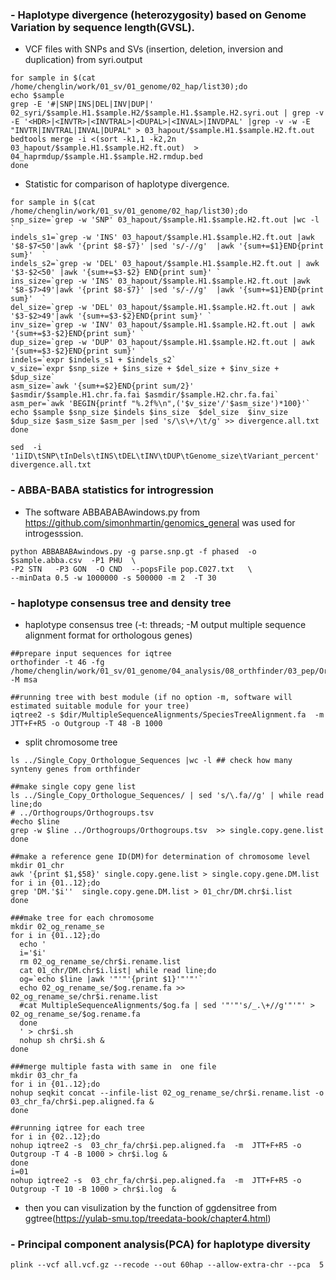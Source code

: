 ### - Haplotype divergence (heterozygosity) based on Genome Variation by sequence length(GVSL).

- VCF files with SNPs and SVs (insertion, deletion, inversion and duplication) from syri.output

```
for sample in $(cat /home/chenglin/work/01_sv/01_genome/02_hap/list30);do
echo $sample 
grep -E '#|SNP|INS|DEL|INV|DUP|' 02_syri/$sample.H1.$sample.H2/$sample.H1.$sample.H2.syri.out | grep -v -E '<HDR>|<INVTR>|<INVTRAL>|<DUPAL>|<INVAL>|INVDPAL' |grep -v -w -E "INVTR|INVTRAL|INVAL|DUPAL" > 03_hapout/$sample.H1.$sample.H2.ft.out 
bedtools merge -i <(sort -k1,1 -k2,2n 03_hapout/$sample.H1.$sample.H2.ft.out)  > 04_haprmdup/$sample.H1.$sample.H2.rmdup.bed 
done
```
- Statistic for comparison of haplotype divergence.
```
for sample in $(cat /home/chenglin/work/01_sv/01_genome/02_hap/list30);do
snp_size=`grep -w 'SNP' 03_hapout/$sample.H1.$sample.H2.ft.out |wc -l `
indels_s1=`grep -w 'INS' 03_hapout/$sample.H1.$sample.H2.ft.out |awk '$8-$7<50'|awk '{print $8-$7}' |sed 's/-//g'  |awk '{sum+=$1}END{print sum}'  `
indels_s2=`grep -w 'DEL' 03_hapout/$sample.H1.$sample.H2.ft.out | awk '$3-$2<50' |awk '{sum+=$3-$2} END{print sum}' `
ins_size=`grep -w 'INS' 03_hapout/$sample.H1.$sample.H2.ft.out |awk '$8-$7>49'|awk '{print $8-$7}' |sed 's/-//g'  |awk '{sum+=$1}END{print sum}'  `
del_size=`grep -w 'DEL' 03_hapout/$sample.H1.$sample.H2.ft.out | awk '$3-$2>49'|awk '{sum+=$3-$2}END{print sum}' `
inv_size=`grep -w 'INV' 03_hapout/$sample.H1.$sample.H2.ft.out | awk '{sum+=$3-$2}END{print sum}' `
dup_size=`grep -w 'DUP' 03_hapout/$sample.H1.$sample.H2.ft.out | awk '{sum+=$3-$2}END{print sum}' `
indels=`expr $indels_s1 + $indels_s2`
v_size=`expr $snp_size + $ins_size + $del_size + $inv_size + $dup_size`
asm_size=`awk '{sum+=$2}END{print sum/2}' $asmdir/$sample.H1.chr.fa.fai $asmdir/$sample.H2.chr.fa.fai`
asm_per=`awk 'BEGIN{printf "%.2f%\n",('$v_size'/'$asm_size')*100}'`
echo $sample $snp_size $indels $ins_size  $del_size  $inv_size  $dup_size $asm_size $asm_per |sed 's/\s\+/\t/g' >> divergence.all.txt
done

sed  -i '1iID\tSNP\tInDels\tINS\tDEL\tINV\tDUP\tGenome_size\tVariant_percent' divergence.all.txt
```

### - ABBA-BABA statistics for introgression
- The software ABBABABAwindows.py from https://github.com/simonhmartin/genomics_general was used for introgesssion.
```
python ABBABABAwindows.py -g parse.snp.gt -f phased  -o $sample.abba.csv  -P1 PHU  \
-P2 STN   -P3 GON  -O CND  --popsFile pop.C027.txt   \
--minData 0.5 -w 1000000 -s 500000 -m 2  -T 30
```

### - haplotype consensus tree and density tree
- haplotype consensus tree (-t: threads; -M output multiple sequence alignment format for orthologous genes)
```
##prepare input sequences for iqtree
orthofinder -t 46 -fg /home/chenglin/work/01_sv/01_genome/04_analysis/08_orthfinder/03_pep/OrthoFinder/Results_Oct12_1 -M msa 

##running tree with best module (if no option -m, software will estimated suitable module for your tree)
iqtree2 -s $dir/MultipleSequenceAlignments/SpeciesTreeAlignment.fa  -m  JTT+F+R5 -o Outgroup -T 48 -B 1000
```

- split chromosome tree
```
ls ../Single_Copy_Orthologue_Sequences |wc -l ## check how many synteny genes from orthfinder

##make single copy gene list 
ls ../Single_Copy_Orthologue_Sequences/ | sed 's/\.fa//g' | while read line;do
# ../Orthogroups/Orthogroups.tsv 
#echo $line 
grep -w $line ../Orthogroups/Orthogroups.tsv  >> single.copy.gene.list
done

##make a reference gene ID(DM)for determination of chromosome level
mkdir 01_chr
awk '{print $1,$58}' single.copy.gene.list > single.copy.gene.DM.list
for i in {01..12};do
grep 'DM.'$i''  single.copy.gene.DM.list > 01_chr/DM.chr$i.list
done

###make tree for each chromosome
mkdir 02_og_rename_se
for i in {01..12};do
  echo '
  i='$i'
  rm 02_og_rename_se/chr$i.rename.list
  cat 01_chr/DM.chr$i.list| while read line;do
  og=`echo $line |awk '"'"'{print $1}'"'"'`
  echo 02_og_rename_se/$og.rename.fa >> 02_og_rename_se/chr$i.rename.list
  #cat MultipleSequenceAlignments/$og.fa | sed '"'"'s/_.\+//g'"'"' > 02_og_rename_se/$og.rename.fa
  done
  ' > chr$i.sh
  nohup sh chr$i.sh &
done

###merge multiple fasta with same in  one file
mkdir 03_chr_fa
for i in {01..12};do
nohup seqkit concat --infile-list 02_og_rename_se/chr$i.rename.list -o 03_chr_fa/chr$i.pep.aligned.fa &
done

##running iqtree for each tree 
for i in {02..12};do
nohup iqtree2 -s  03_chr_fa/chr$i.pep.aligned.fa  -m  JTT+F+R5 -o Outgroup -T 4 -B 1000 > chr$i.log &
done
i=01
nohup iqtree2 -s  03_chr_fa/chr$i.pep.aligned.fa  -m  JTT+F+R5 -o Outgroup -T 10 -B 1000 > chr$i.log  &

```
- then you can visulization by the function of ggdensitree from ggtree(https://yulab-smu.top/treedata-book/chapter4.html)

### - Principal component analysis(PCA) for haplotype diversity
```
plink --vcf all.vcf.gz --recode --out 60hap --allow-extra-chr --pca  5
```

